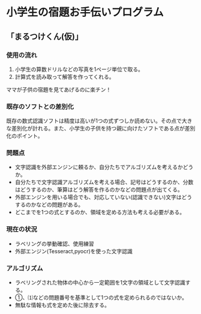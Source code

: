 # 小学生の宿題お手伝いプログラム
## 「まるつけくん(仮)」


### 使用の流れ
1. 小学生の算数ドリルなどの写真を1ページ単位で取る。
2. 計算式を読み取って解答を作ってくれる。  

ママが子供の宿題を見てあげるのに楽チン！

### 既存のソフトとの差別化
既存の数式認識ソフトは精度は高いが1つの式ずつしか読めない。その点で大きな差別化が計れる。また、小学生の子供を持つ親に向けたソフトである点が差別化のポイント。

### 問題点
- 文字認識を外部エンジンに頼るか、自分たちでアルゴリズムを考えるかどうか。
- 自分たちで文字認識アルゴリズムを考える場合、記号はどうするのか、分数はどうするのか、筆算はどう解答を作るのかなどの問題点が出てくる。
- 外部エンジンを用いる場合でも、対応していない(認識できない)文字はどうするのかなどの問題がある。
- どこまでを1つの式とするのか、領域を定める方法も考える必要がある。

### 現在の状況
- ラベリングの挙動確認、使用練習
- 外部エンジン(Tesseract,pyocr)を使った文字認識

### アルゴリズム
- ラベリングされた物体の中心から一定範囲を1文字の領域として文字認識する。
- ①、⑴などの問題番号を基準として1つの式を定められるのではないか。
- 無駄な情報も式を定めた後に除去する。
